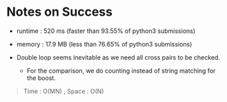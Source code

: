 # Notes on Success
+ runtime : 520 ms (faster than 93.55% of python3 submissions)
+ memory : 17.9 MB (less than 76.65% of python3 submissions)

+ Double loop seems inevitable as we need all cross pairs to be checked.
  - For the comparison, we do counting instead of string matching for the boost.

> Time : O(MN) , Space : O(N)
